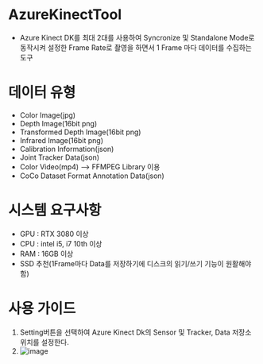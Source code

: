 # AzureKinectTool
- Azure Kinect DK를 최대 2대를 사용하여 Syncronize 및 Standalone Mode로 동작시켜 설정한 Frame Rate로 촬영을 하면서 1 Frame 마다 데이터를 수집하는 도구


# 데이터 유형
- Color Image(jpg)
- Depth Image(16bit png)
- Transformed Depth Image(16bit png)
- Infrared Image(16bit png)
- Calibration Information(json)
- Joint Tracker Data(json)
- Color Video(mp4) --> FFMPEG Library 이용
- CoCo Dataset Format Annotation Data(json)

# 시스템 요구사항
- GPU : RTX 3080 이상
- CPU : intel i5, i7 10th 이상
- RAM : 16GB 이상
- SSD 추천(1Frame마다 Data를 저장하기에 디스크의 읽기/쓰기 기능이 원활해야함)

# 사용 가이드
1. Setting버튼을 선택하여 Azure Kinect Dk의 Sensor 및 Tracker, Data 저장소 위치를 설정한다.
2. ![image](https://user-images.githubusercontent.com/59715960/218610100-0389adf1-1cd8-4c37-9f0c-4603a7da90fa.png)
